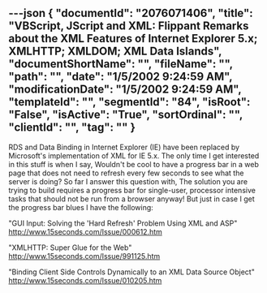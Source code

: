 ---json
{
  "documentId": "2076071406",
  "title": "VBScript, JScript and XML: Flippant Remarks about the XML Features of Internet Explorer 5.x; XMLHTTP; XMLDOM; XML Data Islands",
  "documentShortName": "",
  "fileName": "",
  "path": "",
  "date": "1/5/2002 9:24:59 AM",
  "modificationDate": "1/5/2002 9:24:59 AM",
  "templateId": "",
  "segmentId": "84",
  "isRoot": "False",
  "isActive": "True",
  "sortOrdinal": "",
  "clientId": "",
  "tag": ""
}
---

RDS and Data Binding in Internet Explorer (IE) have been replaced by Microsoft's implementation of XML for IE 5.x. The only time I get interested in this stuff is when I say, Wouldn't be cool to have a progress bar in a web page that does not need to refresh every few seconds to see what the server is doing? So far I answer this question with, The solution you are trying to build requires a progress bar for single-user, processor intensive tasks that should not be run from a browser anyway! But just in case I get the progress bar blues I have the following:

&quot;GUI Input: Solving the 'Hard Refresh' Problem Using XML and ASP&quot;
http://www.15seconds.com/Issue/000612.htm

&quot;XMLHTTP: Super Glue for the Web&quot;
http://www.15seconds.com/Issue/991125.htm

&quot;Binding Client Side Controls Dynamically to an XML Data Source Object&quot;
http://www.15seconds.com/Issue/010205.htm
